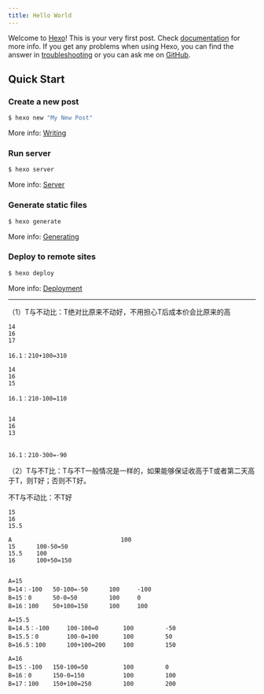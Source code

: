 ```yaml
---
title: Hello World
---
```

Welcome to [Hexo](https://hexo.io/)! This is your very first post. Check [documentation](https://hexo.io/docs/) for more info. If you get any problems when using Hexo, you can find the answer in [troubleshooting](https://hexo.io/docs/troubleshooting.html) or you can ask me on [GitHub](https://github.com/hexojs/hexo/issues).

<!--more-->

## Quick Start

### Create a new post

``` bash
$ hexo new "My New Post"
```

More info: [Writing](https://hexo.io/docs/writing.html)

### Run server

``` bash
$ hexo server
```

More info: [Server](https://hexo.io/docs/server.html)

### Generate static files

``` bash
$ hexo generate
```

More info: [Generating](https://hexo.io/docs/generating.html)

### Deploy to remote sites

``` bash
$ hexo deploy
```

More info: [Deployment](https://hexo.io/docs/one-command-deployment.html)



---

（1）T与不动比：T绝对比原来不动好，不用担心T后成本价会比原来的高

```
14
16
17

16.1：210+100=310

14						
16
15

16.1：210-100=110


14
16
13


16.1：210-300=-90
```

（2）T与不T比：T与不T一般情况是一样的，如果能够保证收高于T或者第二天高于T，则T好；否则不T好。

不T与不动比：不T好

```
15 
16
15.5

A								100
15		100-50=50			
15.5	100
16		100+50=150


A=15
B=14：-100	50-100=-50		100		-100
B=15：0		50-0=50			100		0
B=16：100	50+100=150		100		100

A=15.5
B=14.5：-100		100-100=0		100			-50
B=15.5：0		100-0=100		100			50
B=16.5：100		100+100=200		100			150

A=16
B=15：-100	150-100=50			100			0
B=16：0		150-0=150			100			100
B=17：100	150+100=250			100			200
```



